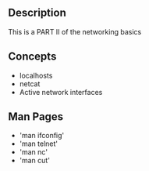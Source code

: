 ## Description
This is a PART II of the networking basics

## Concepts
* localhosts
* netcat
* Active network interfaces

## Man Pages
* 'man ifconfig'
* 'man telnet'
* 'man nc'
* 'man cut'
